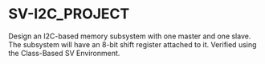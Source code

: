 # SV-I2C_PROJECT
Design an I2C-based memory subsystem with one master and one slave. The subsystem will have an 8-bit shift 
register attached to it. Verified using the Class-Based SV Environment. 
